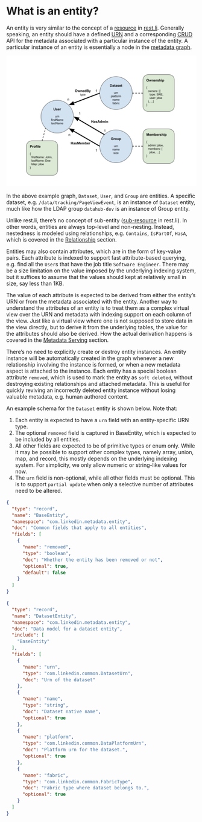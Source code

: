 # What is an entity?

An entity is very similar to the concept of a [resource](https://linkedin.github.io/rest.li/user_guide/restli_server#writing-resources) in [rest.li](http://rest.li/). 
Generally speaking, an entity should have a defined [URN](urn.md) and a corresponding 
[CRUD](https://en.wikipedia.org/wiki/Create,_read,_update_and_delete) API for the metadata associated with a particular instance of the entity. A particular instance of an entity is essentially a node in the [metadata graph](graph.md). 

![metadata-modeling](../imgs/metadata-modeling.png)

In the above example graph, `Dataset`, `User`, and `Group` are entities. A specific dataset, e.g. `/data/tracking/PageViewEvent`, is an instance of `Dataset` entity, much like how the LDAP group `datahub-dev` is an instance of Group entity.

Unlike rest.li, there’s no concept of sub-entity ([sub-resource](https://github.com/linkedin/rest.li/wiki/Rest.li-User-Guide#sub-resources) in rest.li). 
In other words, entities are always top-level and non-nesting. Instead, nestedness is modeled using relationships, 
e.g. `Contains`, `IsPartOf`, `HasA`, which is covered in the [Relationship](relationship.md) section.

Entities may also contain attributes, which are in the form of key-value pairs. 
Each attribute is indexed to support fast attribute-based querying, 
e.g. find all the `User`s that have the job title `Software Engineer`. 
There may be a size limitation on the value imposed by the underlying indexing system, 
but it suffices to assume that the values should kept at relatively small in size, say less than 1KB.

The value of each attribute is expected to be derived from either the entity’s URN or 
from the metadata associated with the entity. Another way to understand the attributes of an entity is to treat them as a complex virtual view over the URN and metadata with indexing support on each column of the view. Just like a virtual view where one is not supposed to store data in the view directly, but to derive it from the underlying tables, the value for the attributes should also be derived. How the actual derivation happens is covered in the [Metadata Serving](../architecture/architecture.md#metadata-serving) section.

There’s no need to explicitly create or destroy entity instances. An entity instance will be automatically created in the graph whenever a new relationship involving the instance is formed, or when a new metadata aspect is attached to the instance. 
Each entity has a special boolean attribute `removed`, which is used to mark the entity as `soft deleted`, 
without destroying existing relationships and attached metadata. This is useful for quickly reviving an incorrectly deleted entity instance without losing valuable metadata, e.g. human authored content.

An example schema for the `Dataset` entity is shown below. Note that:
1. Each entity is expected to have a `urn` field with an entity-specific URN type.
2. The optional `removed` field is captured in BaseEntity, which is expected to be included by all entities.
3. All other fields are expected to be of primitive types or enum only. 
While it may be possible to support other complex types, namely array, union, map, and record, 
this mostly depends on the underlying indexing system. For simplicity, we only allow numeric or string-like values for now.
4. The `urn` field is non-optional, while all other fields must be optional. 
This is to support `partial update` when only a selective number of attributes need to be altered.

```json
{
  "type": "record",
  "name": "BaseEntity",
  "namespace": "com.linkedin.metadata.entity",
  "doc": "Common fields that apply to all entities",
  "fields": [
    {
      "name": "removed",
      "type": "boolean",
      "doc": "Whether the entity has been removed or not",
      "optional": true,
      "default": false
    }
  ]
}
```

```json
{
  "type": "record",
  "name": "DatasetEntity",
  "namespace": "com.linkedin.metadata.entity",
  "doc": "Data model for a dataset entity",
  "include": [
    "BaseEntity"
  ],
  "fields": [
    {
      "name": "urn",
      "type": "com.linkedin.common.DatasetUrn",
      "doc": "Urn of the dataset"
    },
    {
      "name": "name",
      "type": "string",
      "doc": "Dataset native name",
      "optional": true
    },
    {
      "name": "platform",
      "type": "com.linkedin.common.DataPlatformUrn",
      "doc": "Platform urn for the dataset.",
      "optional": true
    },
    {
      "name": "fabric",
      "type": "com.linkedin.common.FabricType",
      "doc": "Fabric type where dataset belongs to.",
      "optional": true
    }
  ]
}
```
